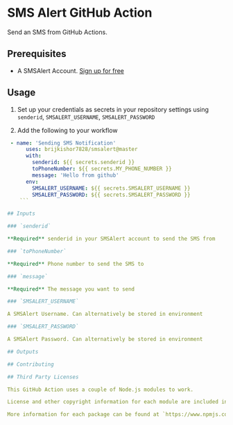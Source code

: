 # SMS Alert GitHub Action

Send an SMS from GitHub Actions.

## Prerequisites

- A SMSAlert Account. [Sign up for free](https://www.smsalert.co.in)

## Usage

1. Set up your credentials as secrets in your repository settings using `senderid`, `SMSALERT_USERNAME`, `SMSALERT_PASSWORD`

2. Add the following to your workflow

```yml
 - name: 'Sending SMS Notification'
      uses: brijkishor7828/smsalert@master
      with:
        senderid: ${{ secrets.senderid }}
        toPhoneNumber: ${{ secrets.MY_PHONE_NUMBER }}
        message: 'Hello from github'
      env:
        SMSALERT_USERNAME: ${{ secrets.SMSALERT_USERNAME }}
        SMSALERT_PASSWORD: ${{ secrets.SMSALERT_PASSWORD }}
    ```

## Inputs

### `senderid`

**Required** senderid in your SMSAlert account to send the SMS from

### `toPhoneNumber`

**Required** Phone number to send the SMS to

### `message`

**Required** The message you want to send

### `SMSALERT_USERNAME`

A SMSAlert Username. Can alternatively be stored in environment

### `SMSALERT_PASSWORD`

A SMSAlert Password. Can alternatively be stored in environment

## Outputs

## Contributing

## Third Party Licenses

This GitHub Action uses a couple of Node.js modules to work.

License and other copyright information for each module are included in the release branch of each action version under `node_modules/{module}`.

More information for each package can be found at `https://www.npmjs.com/package/{package}`
